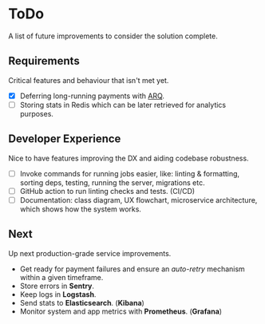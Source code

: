 # ToDo

A list of future improvements to consider the solution complete.

## Requirements

Critical features and behaviour that isn't met yet.

- [x] Deferring long-running payments with [ARQ](https://arq-docs.helpmanual.io/).
- [ ] Storing stats in Redis which can be later retrieved for analytics purposes.

## Developer Experience

Nice to have features improving the DX and aiding codebase robustness.

- [ ] Invoke commands for running jobs easier, like: linting & formatting, sorting deps, testing, running the server,
  migrations etc.
- [ ] GitHub action to run linting checks and tests. (CI/CD)
- [ ] Documentation: class diagram, UX flowchart, microservice architecture, which shows how the system works.

## Next

Up next production-grade service improvements.

- Get ready for payment failures and ensure an _auto-retry_ mechanism within a given timeframe.
- Store errors in **Sentry**.
- Keep logs in **Logstash**.
- Send stats to **Elasticsearch**. (**Kibana**)
- Monitor system and app metrics with **Prometheus**. (**Grafana**)

